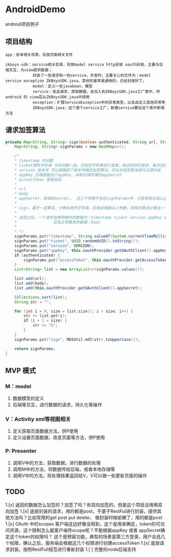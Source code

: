 # AndroidDemo
android项目例子

## 项目结构
```
app：安卓相关目录，存放页面相关文件

zkboys-sdk：service相关目录，存放model service http封装 oauth封装，主要与后端交互，为view提供数据；
            封装了一些请求和一些service，开发时，主要关心的文件为：model service exception ZKBoysSDK.java，其他的基本是通用的，已经封装好了。
            model：定义一些javabean，模型
            service：发送请求，获取数据，会加入到ZKBoysSDK.java工厂类中，供android 的 view层从ZKBoysSDK.java中调用
            exception：扩展ServiceException中的异常类型，以及自定义其他异常等
            ZKBoysSDK.java：这个是个service工厂，新建service要在这个类中新增方法
```

## 请求加签算法
```java
private Map<String, String> sign(boolean authenticated, String url, String body) throws ServiceException, NetworkException {
    Map<String, String> signParams = new HashMap<>();

    /*
    * timestamp 时间戳
    * ticket随机字符串 与时间戳一起，对加签字符串进行混淆，保证同样的请求，每次加签字符串都不同
    * version 版本号 可以根据这个版本号确定加签算法，可以对加签算法进行过渡升级
    * appKey 后端根据这个appKey，读取后端存储的appSecret
    * accessToken 登录验证
    *
    * url
    * body
    * appSecret，前端的secret、、 这三个参数不会在signParams中，只是用来生成sign字符串
    *
    * sign，基于一定算法，计算出来的字符串，后端会根据以上参数，同样的算法计算出一个后端的sign字符串，与客户端传送过来的sign进行比较，如果相等，说明此次请求有效
    *
    * 加签之后，一个请求会携带额外的数据为：timestamp ticket version appKey accessToken sign
    *                还有正常要发的数据：body
    *
    * */
    signParams.put("timestamp", String.valueOf(System.currentTimeMillis() / 1000));
    signParams.put("ticket", UUID.randomUUID().toString());
    signParams.put("version", VERSION);
    signParams.put("appKey", this.oauthProvider.getOAuthClient().appKey);
    if (authenticated) {
        signParams.put("accessToken", this.oauthProvider.getAccessToken(this));
    }
    List<String> list = new ArrayList<>(signParams.values());

    list.add(url);
    list.add(body);
    list.add(this.oauthProvider.getOAuthClient().appSecret);

    Collections.sort(list);
    String str = "";

    for (int i = 0, size = list.size(); i < size; i++) {
        str += list.get(i);
        if (i + 1 < size) {
            str += "&";
        }
    }
    signParams.put("sign", MD5Util.md5(str).toUpperCase());

    return signParams;
}
```

## MVP 模式

### M：model
1. 数据模型的定义
1. 后端等交互，进行数据的请求，持久化等操作

### V：Activity xml等视图相关
1. 定义获取页面数据方法，供P使用
1. 定义设置页面数据，改变页面等方法，供P使用

### P: Presenter
1. 调用V中的方法，获取数据，进行数据的处理
1. 调用M中的方法，将数据传给后端，或者本地存储等
1. 调用V中的方法，将处理结果返回给V，V可以做一些更新页面的操作

## TODO
1.[x] 返回的数据怎么加签的？加签了吗？有双向加签的，但是这个项目没用用双向加签
1.[x] 底层封装的请求，用的都是post，不基于RestFul进行封装，提供其他方法吗？比如常用的get post put delete， 做封装时候偷懒了，用的都是post
1.[x] OAuth 中的scopes 客户端这边好像没用到，这个是用来确定，token的可访问资源，这个限制怎么能客户端传scope呢？不能根据appKey 或者 appSecret确定这个token的权限吗？
      这个是预留功能，典型的场景是第三方登录，用户会选几个权限，确认之后，服务端会根据这几个权限进行创建accessToken
1.[x] 底层请求封装，按照RestFull规范进行重新封装
1.[ ] 完整的node后端支持

